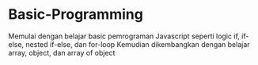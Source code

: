 # Basic-Programming
 Memulai dengan belajar basic pemrograman Javascript seperti logic if, if-else, nested if-else, dan for-loop
Kemudian dikembangkan dengan belajar array, object, dan array of object
